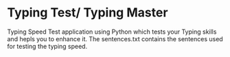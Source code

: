 # Typing Test/ Typing Master
Typing Speed Test application using Python which tests your Typing skills and hepls you to enhance it.
The sentences.txt contains the sentences used for testing the typing speed.
